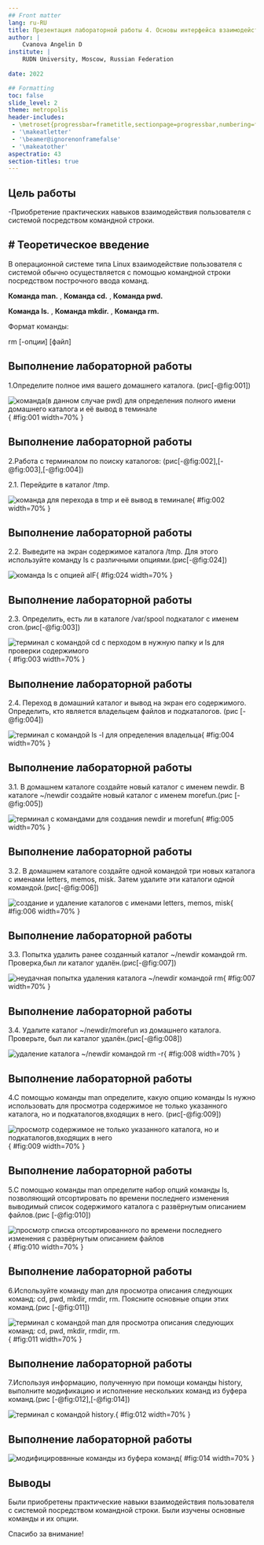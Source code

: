 ```yaml
---
## Front matter
lang: ru-RU
title: Презентация лабораторной работы 4. Основы интерфейса взаимодействия пользователя с системой Unix на уровне командной строки
author: |
	Cvanova Angelin D
institute: |
	RUDN University, Moscow, Russian Federation
	
date: 2022

## Formatting
toc: false
slide_level: 2
theme: metropolis
header-includes: 
 - \metroset{progressbar=frametitle,sectionpage=progressbar,numbering=fraction}
 - '\makeatletter'
 - '\beamer@ignorenonframefalse'
 - '\makeatother'
aspectratio: 43
section-titles: true
---
```


## Цель работы

-Приобретение практических навыков взаимодействия пользователя с системой посредством командной строки.

## # Теоретическое введение

В операционной системе типа Linux взаимодействие пользователя с системой обычно осуществляется с помощью командной строки посредством построчного ввода команд.

**Команда man.** ,  **Команда cd.** ,  **Команда pwd.** 

**Команда ls.** ,  **Команда mkdir.** , **Команда rm.**

Формат команды:

rm [-опции] [файл]

## Выполнение лабораторной работы
1.Определите полное имя вашего домашнего каталога. (рис[-@fig:001])

![ команда(в данном случае pwd) для определения полного имени домашнего каталога и её вывод в теминале](image/1.png){ #fig:001 width=70% }


## Выполнение лабораторной работы

2.Работа с терминалом по поиску каталогов: (рис[-@fig:002],[-@fig:003],[-@fig:004])

2.1. Перейдите в каталог /tmp.

![команда для перехода в tmp и её вывод в теминале](image/1.jpg){ #fig:002 width=70% }

## Выполнение лабораторной работы

2.2. Выведите на экран содержимое каталога /tmp. Для этого используйте команду ls с различными опциями.(рис[-@fig:024])

 ![ команда ls с опцией alF ](image/2.2.4.png){ #fig:024 width=70% }


## Выполнение лабораторной работы

2.3. Определить, есть ли в каталоге /var/spool подкаталог с именем cron.(рис[-@fig:003])

![терминал с командой cd с перходом в нужную папку и ls для проверки содержимого ](image/2.3.png){ #fig:003 width=70% }


## Выполнение лабораторной работы

2.4. Переход в  домашний каталог и вывод на экран его содержимого. Определить, кто является владельцем файлов и подкаталогов. (рис [-@fig:004])

![терминал с командой ls -l для определения владельца ](image/2.4.png){ #fig:004 width=70% }

## Выполнение лабораторной работы

3.1. В домашнем каталоге создайте новый каталог с именем newdir. В каталоге ~/newdir создайте новый каталог с именем morefun.(рис [-@fig:005])

![ терминал с командами для создания newdir и morefun ](image/3.1-2.png){ #fig:005 width=70% }

## Выполнение лабораторной работы

3.2. В домашнем каталоге создайте одной командой три новых каталога с именами letters, memos, misk. Затем удалите эти каталоги одной командой.(рис[-@fig:006])

![создание и удаление каталогов с именами letters, memos, misk](image/3.3.png){ #fig:006 width=70% }

## Выполнение лабораторной работы

3.3. Попытка удалить ранее созданный каталог ~/newdir командой rm. Проверка,был ли каталог удалён.(рис[-@fig:007])

![неудачная попытка удаления каталога ~/newdir командой rm](image/3.4.png){ #fig:007 width=70% }

## Выполнение лабораторной работы

3.4. Удалите каталог ~/newdir/morefun из домашнего каталога. Проверьте, был ли каталог удалён.(рис[-@fig:008])

![удаление каталога ~/newdir командой rm -r](image/3.5.png){ #fig:008 width=70% }

## Выполнение лабораторной работы

4.С помощью команды man определите, какую опцию команды ls нужно использовать для просмотра содержимое не только указанного каталога, но и подкаталогов,входящих в него. (рис[-@fig:009])

![просмотр содержимое не только указанного каталога, но и подкаталогов,входящих в него ](image/4.png){ #fig:009 width=70% }

## Выполнение лабораторной работы

5.С помощью команды man определите набор опций команды ls, позволяющий отсортировать по времени последнего изменения выводимый список содержимого каталога с развёрнутым описанием файлов.(рис [-@fig:010])

![просмотр списка отсортированного по времени последнего изменения с развёрнутым описанием файлов ](image/5.png){ #fig:010 width=70% }

## Выполнение лабораторной работы

6.Используйте команду man для просмотра описания следующих команд: cd, pwd, mkdir, rmdir, rm. Поясните основные опции этих команд.(рис [-@fig:011])

![терминал с командой man для просмотра описания следующих команд: cd, pwd, mkdir, rmdir, rm. ](image/6.png){ #fig:011 width=70% }


## Выполнение лабораторной работы

7.Используя информацию, полученную при помощи команды history, выполните модификацию и исполнение нескольких команд из буфера команд.(рис [-@fig:012],[-@fig:014])

![терминал с командой history. ](image/7.1.png){ #fig:012 width=70% }

## Выполнение лабораторной работы


![ модифицироввнные команды из буфера команд](image/7.3.png){ #fig:014 width=70% }


## Выводы

Были приобретены практические навыки взаимодействия пользователя с системой посредством командной строки. Были изучены основные команды и их опции.


Спасибо за внимание!
